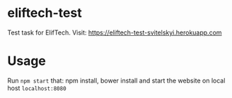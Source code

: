 # eliftech-test
Test task for ElifTech. Visit: https://eliftech-test-svitelskyi.herokuapp.com
# Usage
Run `npm start` that: npm install, bower install and start the website on local host `localhost:8080`

